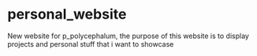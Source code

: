 # personal_website
New website for p_polycephalum, the purpose of this website is to display projects and personal stuff that i want to showcase
